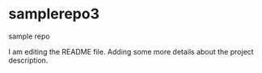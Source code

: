 # samplerepo3
sample repo

I am editing the README file. Adding some more details about the project description.

